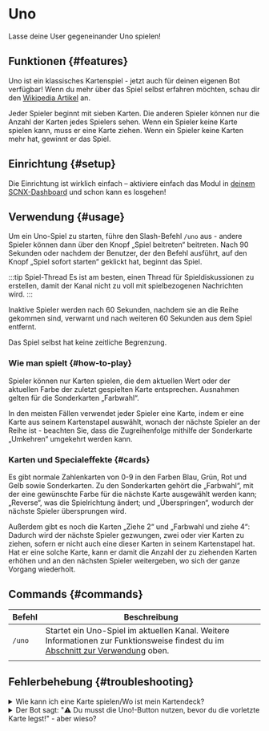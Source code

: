 # Uno

Lasse deine User gegeneinander Uno spielen!

<ModuleOverview moduleName="uno" />

## Funktionen {#features}
Uno ist ein klassisches Kartenspiel - jetzt auch für deinen eigenen Bot verfügbar! Wenn du mehr über das Spiel selbst erfahren möchten, schau dir den [Wikipedia Artikel](https://de.wikipedia.org/wiki/Uno_(Kartenspiel)) an.

Jeder Spieler beginnt mit sieben Karten. Die anderen Spieler können nur die Anzahl der Karten jedes Spielers sehen. Wenn ein Spieler keine Karte spielen kann, muss er eine Karte ziehen. Wenn ein Spieler keine Karten mehr hat, gewinnt er das Spiel.

## Einrichtung {#setup}
Die Einrichtung ist wirklich einfach – aktiviere einfach das Modul in [deinem SCNX-Dashboard](https://scnx.app/de/glink?page=bot/modules?query=uno&ref=scnx-app-docs) und schon kann es losgehen!

## Verwendung {#usage}

Um ein Uno-Spiel zu starten, führe den Slash-Befehl `/uno` aus - andere Spieler können dann über den Knopf „Spiel beitreten“ beitreten. Nach 90 Sekunden oder nachdem der Benutzer, der den Befehl ausführt, auf den Knopf „Spiel sofort starten“ geklickt hat, beginnt das Spiel.

:::tip Spiel-Thread 
Es ist am besten, einen Thread für Spieldiskussionen zu erstellen, damit der Kanal nicht zu voll mit spielbezogenen Nachrichten wird.
:::

Inaktive Spieler werden nach 60 Sekunden, nachdem sie an die Reihe gekommen sind, verwarnt und nach weiteren 60 Sekunden aus dem Spiel entfernt.

Das Spiel selbst hat keine zeitliche Begrenzung.

### Wie man spielt {#how-to-play}
Spieler können nur Karten spielen, die dem aktuellen Wert oder der aktuellen Farbe der zuletzt gespielten Karte entsprechen. Ausnahmen gelten für die Sonderkarten „Farbwahl“.

In den meisten Fällen verwendet jeder Spieler eine Karte, indem er eine Karte aus seinem Kartenstapel auswählt, wonach der nächste Spieler an der Reihe ist - beachten Sie, dass die Zugreihenfolge mithilfe der Sonderkarte „Umkehren“ umgekehrt werden kann.

### Karten und Specialeffekte {#cards}
Es gibt normale Zahlenkarten von 0-9 in den Farben Blau, Grün, Rot und Gelb sowie Sonderkarten. Zu den Sonderkarten gehört die „Farbwahl“, mit der eine gewünschte Farbe für die nächste Karte ausgewählt werden kann; „Reverse“, was die Spielrichtung ändert; und „Überspringen“, wodurch der nächste Spieler übersprungen wird.

Außerdem gibt es noch die Karten „Ziehe 2“ und „Farbwahl und ziehe 4“: Dadurch wird der nächste Spieler gezwungen, zwei oder vier Karten zu ziehen, sofern er nicht auch eine dieser Karten in seinem Kartenstapel hat. Hat er eine solche Karte, kann er damit die Anzahl der zu ziehenden Karten erhöhen und an den nächsten Spieler weitergeben, wo sich der ganze Vorgang wiederholt.

## Commands {#commands}

<SlashCommandExplanation />

| Befehl  | Beschreibung                                                                                                            |
|---------|------------------------------------------------------------------------------------------------------------------------|
| `/uno`  | Startet ein Uno-Spiel im aktuellen Kanal. Weitere Informationen zur Funktionsweise findest du im [Abschnitt zur Verwendung](#usage) oben. 
                                                                                                                                   |


## Fehlerbehebung {#troubleshooting}

<details>
    <summary>Wie kann ich eine Karte spielen/Wo ist mein Kartendeck?</summary>
    <li>Du kannst eine neue Nachricht mit deinem aktuellen Kartendeck erhalten, einschließlich einer Schaltfläche zum Aktualisieren, indem du auf die Schaltfläche „Deck anzeigen“ in der ursprünglichen Spielnachricht klickst.</li>
</details>
<details>
    <summary>Der Bot sagt: "⚠️️ Du musst die Uno!-Button nutzen, bevor du die vorletzte Karte legst!" - aber wieso?</summary>
    <li>u musst zuerst auf "Uno!"-Knopf der ursprünglichen Spielnachricht klicken, bevor du deine vorletzte Karte ausspielst. Das gilt nicht für das Ausspielen der letzten Karte.</li>
</details>
